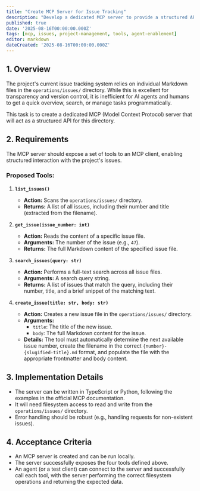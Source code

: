```yaml
---
title: "Create MCP Server for Issue Tracking"
description: "Develop a dedicated MCP server to provide a structured API for interacting with the file-based issues in the `operations/issues/` directory."
published: true
date: '2025-08-16T00:00:00.000Z'
tags: [mcp, issues, project-management, tools, agent-enablement]
editor: markdown
dateCreated: '2025-08-16T00:00:00.000Z'
---
```


## 1. Overview

The project's current issue tracking system relies on individual Markdown files in the `operations/issues/` directory. While this is excellent for transparency and version control, it is inefficient for AI agents and humans to get a quick overview, search, or manage tasks programmatically.

This task is to create a dedicated MCP (Model Context Protocol) server that will act as a structured API for this directory.

## 2. Requirements

The MCP server should expose a set of tools to an MCP client, enabling structured interaction with the project's issues.

### Proposed Tools:

1.  **`list_issues()`**
    *   **Action:** Scans the `operations/issues/` directory.
    *   **Returns:** A list of all issues, including their number and title (extracted from the filename).

2.  **`get_issue(issue_number: int)`**
    *   **Action:** Reads the content of a specific issue file.
    *   **Arguments:** The number of the issue (e.g., `47`).
    *   **Returns:** The full Markdown content of the specified issue file.

3.  **`search_issues(query: str)`**
    *   **Action:** Performs a full-text search across all issue files.
    *   **Arguments:** A search query string.
    *   **Returns:** A list of issues that match the query, including their number, title, and a brief snippet of the matching text.

4.  **`create_issue(title: str, body: str)`**
    *   **Action:** Creates a new issue file in the `operations/issues/` directory.
    *   **Arguments:**
        *   `title`: The title of the new issue.
        *   `body`: The full Markdown content for the issue.
    *   **Details:** The tool must automatically determine the next available issue number, create the filename in the correct `{number}-{slugified-title}.md` format, and populate the file with the appropriate frontmatter and body content.

## 3. Implementation Details

*   The server can be written in TypeScript or Python, following the examples in the official MCP documentation.
*   It will need filesystem access to read and write from the `operations/issues/` directory.
*   Error handling should be robust (e.g., handling requests for non-existent issues).

## 4. Acceptance Criteria

*   An MCP server is created and can be run locally.
*   The server successfully exposes the four tools defined above.
*   An agent (or a test client) can connect to the server and successfully call each tool, with the server performing the correct filesystem operations and returning the expected data.
